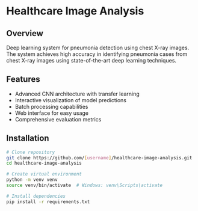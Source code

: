 # Healthcare Image Analysis

## Overview
Deep learning system for pneumonia detection using chest X-ray images. The system achieves high accuracy in identifying pneumonia cases from chest X-ray images using state-of-the-art deep learning techniques.

## Features
- Advanced CNN architecture with transfer learning
- Interactive visualization of model predictions
- Batch processing capabilities
- Web interface for easy usage
- Comprehensive evaluation metrics

## Installation
```bash
# Clone repository
git clone https://github.com/[username]/healthcare-image-analysis.git
cd healthcare-image-analysis

# Create virtual environment
python -m venv venv
source venv/bin/activate  # Windows: venv\Scripts\activate

# Install dependencies
pip install -r requirements.txt
